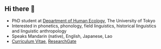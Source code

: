 ## Hi there 👋

- PhD student at [Department of Human Ecology](https://www.humeco.m.u-tokyo.ac.jp/), The University of Tokyo
- Interested in phonetics, phonology, field linguistics, historical linguistics and linguistic anthropology
- Speaks Mandarin (native), English, Japanese, Lao
- [Curriculum Vitae](https://sites.google.com/view/liziyang/curriculum-vitae), [ResearchGate](https://www.researchgate.net/profile/Ziyang-Li-11)

<!--
**antou-li/antou-li** is a ✨ _special_ ✨ repository because its `README.md` (this file) appears on your GitHub profile.

Here are some ideas to get you started:

- 🔭 I’m currently working on ...
- 🌱 I’m currently learning ...
- 👯 I’m looking to collaborate on ...
- 🤔 I’m looking for help with ...
- 💬 Ask me about ...
- 📫 How to reach me: ...
- 😄 Pronouns: ...
- ⚡ Fun fact: ...
-->
